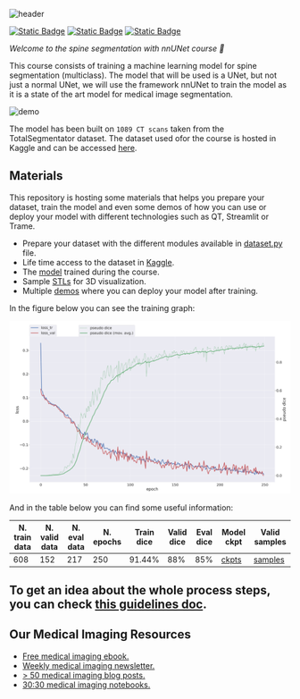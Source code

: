 ![header](https://capsule-render.vercel.app/api?type=venom&height=300&color=gradient&text=Spine%20Segmentation)


[![Static Badge](https://img.shields.io/badge/PYCAD-Blog-%23ffc800?logoColor=ffc800&link=https%3A%2F%2Fpycad.co%2F)](https://pycad.co/) [![Static Badge](https://img.shields.io/badge/PYCAD-YouTube-%23e80202?logoColor=ffc800&link=https%3A%2F%2Fgithub.com%2Famine0110%2Fpycad%2Ftree%2Fmain%2Fdocs)](https://www.youtube.com/channel/UCdYyILlPlehK4fKS5DiuMXQ) [![Static Badge](https://img.shields.io/badge/PYCAD-Portfolio-%23eb5d10?logoColor=ffc800&link=https%3A%2F%2Fgithub.com%2Famine0110%2Fpycad%2Ftree%2Fmain%2Fdocs)](https://pycad.co/portfolio/)

*Welcome to the spine segmentation with nnUNet course 👊*

This course consists of training a machine learning model for spine segmentation (multiclass). The model that will be used is a UNet, but not just a normal UNet, we will use the framework nnUNet to train the model as it is a state of the art model for medical image segmentation.

![demo](/images/demo.gif)

The model has been built on `1089 CT scans` taken from the TotalSegmentator dataset. The dataset used ofor the course is hosted in Kaggle and can be accessed [here](https://www.kaggle.com/datasets/pycadmk/spine-segmentation-from-ct-scans).

## Materials
This repository is hosting some materials that helps you prepare your dataset, train the model and even some demos of how you can use or deploy your model with different technologies such as QT, Streamlit or Trame.
- Prepare your dataset with the different modules available in [dataset.py](/utils/dataset.py) file.
- Life time access to the dataset in [Kaggle](https://www.kaggle.com/datasets/pycadmk/spine-segmentation-from-ct-scans).
- The [model](https://www.dropbox.com/scl/fi/9nv9zsr07avkl78edwlwl/sample_outputs.zip?rlkey=xr4f1jyv2gxq5j903phnoebdz&st=l9t2e3ld&dl=0) trained during the course.
- Sample [STLs](/demos/assets/stls/) for 3D visualization.
- Multiple [demos](/demos/) where you can deploy your model after training.

In the figure below you can see the training graph:

<img src="/images/progress.png" alt="progress" width="600">

And in the table below you can find some useful information:

| N. train data | N. valid data | N. eval data | N. epochs | Train dice | Valid dice | Eval dice | Model ckpt | Valid samples |
| ------------- | ------------- | ------------ | ----------| ---------- | ---------- | --------- | --- | --- |
| 608           | 152           | 217          | 250       | 91.44%     | 88%        | 85%       | [ckpts](https://www.dropbox.com/scl/fi/yj981c7chepg6fqwceg04/configs.zip?rlkey=uwvytlgztowj4p6m3qflcgy76&st=gwfe8oxc&dl=0) | [samples](https://www.dropbox.com/scl/fi/9nv9zsr07avkl78edwlwl/sample_outputs.zip?rlkey=xr4f1jyv2gxq5j903phnoebdz&st=l9t2e3ld&dl=0) |


To get an idea about the whole process steps, you can check [this guidelines doc](guidelines.md).
 ---
## Our Medical Imaging Resources
- [Free medical imaging ebook.](https://pycad.co/medical-imaging-ebook/)
- [Weekly medical imaging newsletter.](https://pycad.co/join-us/)
- [> 50 medical imaging blog posts.](https://pycad.co/blog/)
- [30:30 medical imaging notebooks.](https://pycad.co/30-30-medical-imaging-notebooks/)